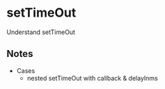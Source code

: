 # setTimeOut
Understand setTimeOut

## Notes
* Cases
    * nested setTimeOut with callback & delayInms
